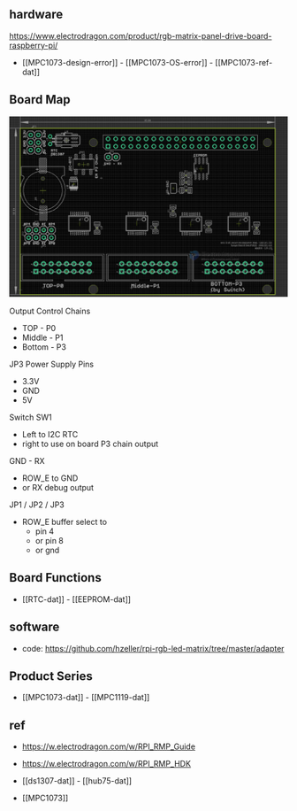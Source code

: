 
## hardware

https://www.electrodragon.com/product/rgb-matrix-panel-drive-board-raspberry-pi/

- [[MPC1073-design-error]] - [[MPC1073-OS-error]] - [[MPC1073-ref-dat]]


## Board Map 

![](2023-11-06-17-41-05.png)

Output Control Chains 
- TOP - P0
- Middle - P1
- Bottom - P3

JP3 Power Supply Pins 
- 3.3V
- GND
- 5V

Switch SW1 
- Left to I2C RTC 
- right to use on board P3 chain output 

GND - RX
- ROW_E to GND
- or RX debug output 

JP1 / JP2 / JP3 
- ROW_E buffer select to 
  - pin 4 
  - or pin 8 
  - or gnd 



## Board Functions 

- [[RTC-dat]] - [[EEPROM-dat]]


## software 

- code: https://github.com/hzeller/rpi-rgb-led-matrix/tree/master/adapter

## Product Series 

- [[MPC1073-dat]] - [[MPC1119-dat]]

## ref 

- https://w.electrodragon.com/w/RPI_RMP_Guide
- https://w.electrodragon.com/w/RPI_RMP_HDK

- [[ds1307-dat]] - [[hub75-dat]]

- [[MPC1073]]